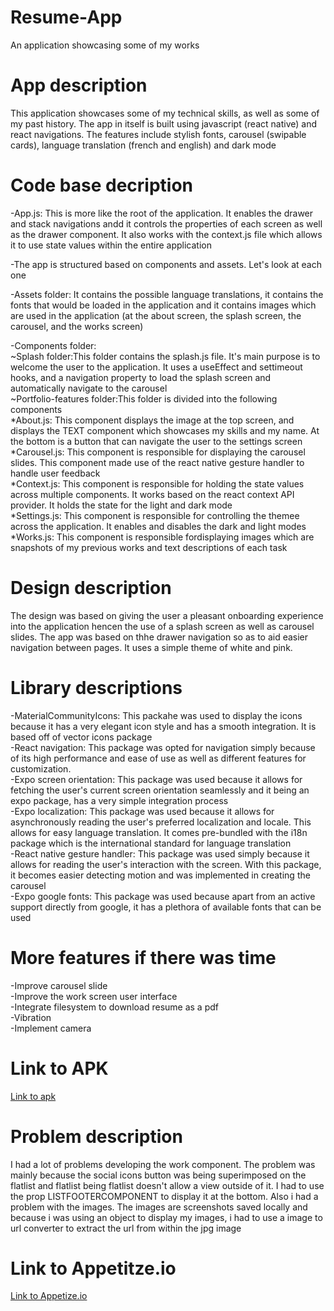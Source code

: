 # Resume-App

An application showcasing some of my works

# App description

This application showcases some of my technical skills, as well as some of my past history. The app in itself is built using javascript (react native) and react navigations. The features include stylish fonts, carousel (swipable cards), language translation (french and english) and dark mode

# Code base decription

-App.js: This is more like the root of the application. It enables the drawer and stack navigations andd it controls the properties of each screen as well as the drawer component. It also works with the context.js file which allows it to use state values within the entire application

-The app is structured based on components and assets. Let's look at each one

-Assets folder: It contains the possible language translations, it contains the fonts that would be loaded in the application and it contains images which are used in the application (at the about screen, the splash screen, the carousel, and the works screen)

-Components folder:<br />
~Splash folder:This folder contains the splash.js file. It's main purpose is to welcome the user to the application. It uses a useEffect and settimeout hooks, and a navigation property to load the splash screen and automatically navigate to the carousel <br />
~Portfolio-features folder:This folder is divided into the following components <br />
*About.js: This component displays the image at the top screen, and displays the TEXT component which showcases my skills and my name. At the bottom is a button that can navigate the user to the settings screen <br />
*Carousel.js: This component is responsible for displaying the carousel slides. This component made use of the react native gesture handler to handle user feedback <br />
*Context.js: This component is responsible for holding the state values across multiple components. It works based on the react context API provider. It holds the state for the light and dark mode <br />
*Settings.js: This component is responsible for controlling the themee across the application. It enables and disables the dark and light modes <br />
*Works.js: This component is responsible fordisplaying images which are snapshots of my previous works and text descriptions of each task

# Design description

The design was based on giving the user a pleasant onboarding experience into the application hencen the use of a splash screen as well as carousel slides. The app was based on thhe drawer navigation so as to aid easier navigation between pages. It uses a simple theme of white and pink.

# Library descriptions

-MaterialCommunityIcons: This packahe was used to display the icons because it has a very elegant icon style and has a smooth integration. It is based off of vector icons package <br />
-React navigation: This package was opted for navigation simply because of its high performance and ease of use as well as different features for customization. <br />
-Expo screen orientation: This package was used because it allows for fetching the user's current screen orientation seamlessly and it being an expo package, has a very simple integration process <br />
-Expo localization: This package was used because it allows for asynchronously reading the user's preferred localization and locale. This allows for easy language translation. It comes pre-bundled with the i18n package which is the international standard for language translation <br />
-React native gesture handler: This package was used simply because it allows for reading the user's interaction with the screen. With this package, it becomes easier detecting motion and was implemented in creating the carousel <br />
-Expo google fonts: This package was used because apart from an active support directly from google, it has a plethora of available fonts that can be used <br />

# More features if there was time

-Improve carousel slide <br />
-Improve the work screen user interface <br />
-Integrate filesystem to download resume as a pdf <br />
-Vibration <br />
-Implement camera <br />

# Link to APK

[Link to apk](https://drive.google.com/file/d/1Y4vTu4mvnGq9tlw4aliNIlSTwIJxcBZ8/view)

# Problem description

I had a lot of problems developing the work component. The problem was mainly because the social icons button was being superimposed on the flatlist and flatlist being flatlist doesn't allow a view outside of it. I had to use the prop LISTFOOTERCOMPONENT to display it at the bottom. Also i had a problem with the images. The images are screenshots saved locally and because i was using an object to display my images, i had to use a image to url converter to extract the url from within the jpg image

# Link to Appetitze.io

[Link to Appetize.io](https://appetize.io/app/vyf27p63e76kliou7ylef7rzra)
